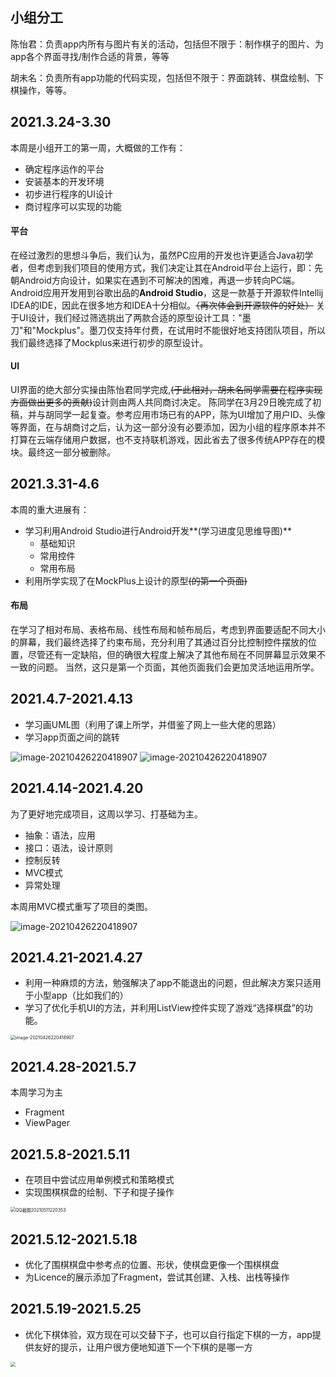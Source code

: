 ## 小组分工

陈怡君：负责app内所有与图片有关的活动，包括但不限于：制作棋子的图片、为app各个界面寻找/制作合适的背景，等等

胡未名：负责所有app功能的代码实现，包括但不限于：界面跳转、棋盘绘制、下棋操作，等等。

## 2021.3.24-3.30

本周是小组开工的第一周，大概做的工作有：
-   确定程序运作的平台
-   安装基本的开发环境
-   初步进行程序的UI设计
-   商讨程序可以实现的功能

#### 平台

在经过激烈的思想斗争后，我们认为，虽然PC应用的开发也许更适合Java初学者，但考虑到我们项目的使用方式，我们决定让其在Android平台上运行，即：先朝Android方向设计，如果实在遇到不可解决的困难，再退一步转向PC端。
Android应用开发用到谷歌出品的**Android Studio**，这是一款基于开源软件Intellij IDEA的IDE，因此在很多地方和IDEA十分相似。~~（再次体会到开源软件的好处）~~
关于UI设计，我们经过筛选挑出了两款合适的原型设计工具："墨刀"和"Mockplus"。墨刀仅支持年付费，在试用时不能很好地支持团队项目，所以我们最终选择了Mockplus来进行初步的原型设计。

#### UI
UI界面的绝大部分实操由陈怡君同学完成,~~(于此相对，胡未名同学需要在程序实现方面做出更多的贡献)~~设计则由两人共同商讨决定。
陈同学在3月29日晚完成了初稿，并与胡同学一起复查。参考应用市场已有的APP，陈为UI增加了用户ID、头像等界面，在与胡商讨之后，认为这一部分没有必要添加，因为小组的程序原本并不打算在云端存储用户数据，也不支持联机游戏，因此省去了很多传统APP存在的模块。最终这一部分被删除。

## 2021.3.31-4.6
本周的重大进展有：

-   学习利用Android Studio进行Android开发**(学习进度见思维导图)**
    -   基础知识
    -   常用控件
    -   常用布局
-   利用所学实现了在MockPlus上设计的原型~~(的第一个页面)~~
#### 布局

在学习了相对布局、表格布局、线性布局和帧布局后，考虑到界面要适配不同大小的屏幕，我们最终选择了约束布局，充分利用了其通过百分比控制控件摆放的位置，尽管还有一定缺陷，但的确很大程度上解决了其他布局在不同屏幕显示效果不一致的问题。
当然，这只是第一个页面，其他页面我们会更加灵活地运用所学。

## 2021.4.7-2021.4.13

-   学习画UML图（利用了课上所学，并借鉴了网上一些大佬的思路）
-   学习app页面之间的跳转

<img src="assets/CHIBoard-uml.jpeg" alt="image-20210426220418907" style="zoom:100%;" />

<img src="assets/QQ%E6%88%AA%E5%9B%BE20210413215558.png" alt="image-20210426220418907" style="zoom:100%;" />

## 2021.4.14-2021.4.20

为了更好地完成项目，这周以学习、打基础为主。

-   抽象：语法，应用
-   接口：语法，设计原则
-   控制反转
-   MVC模式
-   异常处理

本周用MVC模式重写了项目的类图。

<img src="assets/CHIBoard-uml-v2.jpeg" alt="image-20210426220418907" style="zoom:100%;" />

## 2021.4.21-2021.4.27

-   利用一种麻烦的方法，勉强解决了app不能退出的问题，但此解决方案只适用于小型app（比如我们的）
-   学习了优化手机UI的方法，并利用ListView控件实现了游戏“选择棋盘”的功能。

<img src="assets/2021.4.28.png" alt="image-20210426220418907" style="zoom:50%;" />

## 2021.4.28-2021.5.7

本周学习为主

- Fragment
- ViewPager

## 2021.5.8-2021.5.11

- 在项目中尝试应用单例模式和策略模式
- 实现围棋棋盘的绘制、下子和提子操作

<img src="assets/QQ%E6%88%AA%E5%9B%BE20210511220353.png" alt="QQ截图20210511220353" style="zoom:50%;" />

## 2021.5.12-2021.5.18

- 优化了围棋棋盘中参考点的位置、形状，使棋盘更像一个围棋棋盘
- 为Licence的展示添加了Fragment，尝试其创建、入栈、出栈等操作

## 2021.5.19-2021.5.25

- 优化下棋体验，双方现在可以交替下子，也可以自行指定下棋的一方，app提供友好的提示，让用户很方便地知道下一个下棋的是哪一方
<img src="assets/2021.5.25.jpg" style="zoom:50%">
